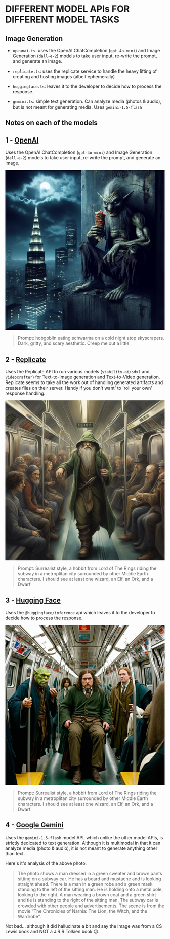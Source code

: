 # DIFFERENT MODEL APIs FOR DIFFERENT MODEL TASKS

## Image Generation

- `opeanai.ts`: uses the OpenAI ChatCompletion (`gpt-4o-mini`) and Image Generation (`dall-e-2`) models to take user input, re-write the prompt, and generate an image.

- `replicate.ts`: uses the replicate service to handle the heavy lifting of creating and hosting images (albeit ephemerally)

- `huggingface.ts`: leaves it to the developer to decide how to process the response.

- `gemini.ts`: simple text generation. Can analyze media (photos & audio), but is not meant for generating media. Uses `gemini-1.5-flash`

## Notes on each of the models

 
 ## 1 - [OpenAI](./openai.ts)
 Uses the OpenAI ChatCompletion (`gpt-4o-mini`) and Image Generation (`dall-e-2`) models to take user input, re-write the prompt, and generate an image.
 
 ![Prompt: hobgoblin eating schwarma on a cold night atop skyscrapers. Dark, gritty, and scary aesthetic. Creep me out a little](../../src/public/assets/images/gen-ai-img__dall-e-2__goblin.png "GenAI Goblin")
 > Prompt: hobgoblin eating schwarma on a cold night atop skyscrapers. Dark, gritty, and scary aesthetic. Creep me out a little
 
 ## 2 - [Replicate](./replicate.ts)
 Uses the Replicate API to run various models (`stability-ai/sdxl` and `videocrafter`) for Text-to-Image generation and Text-to-Video generation. Replicate seems to take all the work out of handling generated artifacts and creates files on their server. Handy if you don't want' to 'roll your own' response handling.
 
 ![Surrealist style, a hobbit from Lord of The Rings riding the subway in a metroplitan city surrounded by other Middle Earth characters. I should see at least one wizard, an Elf, an Ork, and a Dwarf](../../src/public/assets/images/hobbit-subway.png "Hobbit Subway")
 > Prompt: Surrealist style, a hobbit from Lord of The Rings riding the subway in a metroplitan city surrounded by other Middle Earth characters. I should see at least one wizard, an Elf, an Ork, and a Dwarf
 
 ## 3 - [Hugging Face](./huggingface.ts)
 Uses the `@huggingface/inference` api which leaves it to the developer to decide how to process the response.
 
 ![Surrealist style, a hobbit from Lord of The Rings riding the subway in a metroplitan city surrounded by other Middle Earth characters. I should see at least one wizard, an Elf, an Ork, and a Dwarf](../../src/public/assets/images/hf-image-stable.jpg "Hobbit Subway")
 > Prompt: Surrealist style, a hobbit from Lord of The Rings riding the subway in a metroplitan city surrounded by other Middle Earth characters. I should see at least one wizard, an Elf, an Ork, and a Dwarf
 
 ## 4 - [Google Gemini](./gemini.ts)
 Uses the `gemini-1.5-flash` model API, which unlike the other model APIs, is strictly dedicated to text generation. Although it is multimodal in that it can analyze media (photo & audio), it is not meant to generate anything other than text. 
 
 Here's it's analysis of the above photo:
 > The photo shows a man dressed in a green sweater and brown pants sitting on a subway car. He has a beard and mustache and is looking straight ahead. There is a man in a green robe and a green mask standing to the left of the sitting man. He is holding onto a metal pole, looking to the right.  A man wearing a brown coat and a green shirt and tie is standing to the right of the sitting man. The subway car is crowded with other people and advertisements. The scene is from the movie “The Chronicles of Narnia: The Lion, the Witch, and the Wardrobe”.
 
 Not bad... although it did hallucinate a bit and say the image was from a CS Lewis book and NOT a J.R.R Tolkien book 😜.


